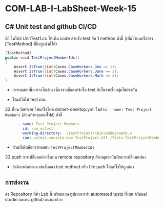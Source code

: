 # COM-LAB-I-LabSheet-Week-15

##  C# Unit test and github CI/CD

31.ในไฟล์ UnitTest1.cs ให้เพิ่ม code สำหรับ test อีก 1  method  ดังนี้ (เพิ่มไว้บนหรือล่าง  [TestMethod] ที่มีอยู่แล้วก็ได้)

```cs
[TestMethod]
public void TestProjectMemberIds()
{
    Assert.IsTrue((int)Cases.CaseWorkers.Joe == 1);
    Assert.IsTrue((int)Cases.CaseWorkers.Jane == 2);
    Assert.IsTrue((int)Cases.CaseWorkers.Mark == 3);
}
```

- การทดสอบนี้ควรจะไม่ผ่าน เนื่องจากชื่อสมาชิกใน test กับในรายชื่อกลุ่มไม่ตรงกัน

- ให้แก้ไขให้ test ผ่าน

32.ที่บน Server ให้แก้ไขไฟล์ dotnet-desktop.yml ในส่วน `- name: Test Project Members`  (ส่วนท้ายสุดของไฟล์) ดังนี้

```yml
      - name: Test Project Members
        id: run_vstest
        working-directory: .\TestProject\\bin\Debug\net6.0
        run: vstest.console.exe TestProject.dll /Tests:TestProjectMembersCount,TestProjectMemberIds 
```

- ส่วนที่เพิ่มคือการทดสอบ `TestProjectMemberIds`

33.push การเปลี่ยนแปลงขึ้นบน  remote repository  สังเกตุและบันทึกการเปลี่ยนแปลง

- ถ้ามีการผิดพลาด เช่นชื่อของ test method หรือ  file path ให้แก้ไขให้ถูกต้อง

## การส่งงาน

ส่ง Repository ที่ทำ Lab นี้ พร้อมแสดงรูปผลการทำ automated tests ทั้งบน Visual studio และบน github แนบมาด้วย
